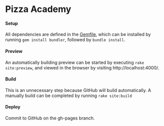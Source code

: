 # Pizza Academy


#### Setup
All dependencies are defined in the [Gemfile](Gemfile), which can be installed by running ```gem install bundler```, followed by ```bundle install```.

#### Preview
An automatically building preview can be started by executing ```rake site:preview```, and viewed in the browser by visiting http://localhost:4000/.

#### Build
This is an unnecessary step because GitHub will build automatically.
A manually build can be completed by running ```rake site:build```

#### Deploy
Commit to GitHub on the gh-pages branch.

